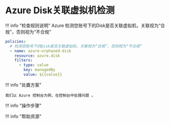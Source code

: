 # Azure Disk关联虚拟机检测

!!! info "检查规则说明"
    Azure  检测您账号下的Disk是否关联虚拟机，关联视为“合规”，否则视为“不合规”
    
```YAML
policies:
  # 检测您账号下的Disk是否关联虚拟机，关联视为“合规”，否则视为“不合规”
  - name: azure-orphaned-disk
    resource: azure.disk
    filters:
      - type: value
        key: managedBy
        value: ${{value}}
```

    
!!! info "处置方案"
    
    我们以 Azure 控制台为例，在控制台中处理问题 。



!!! info "操作步骤"





!!! info "帮助资源"
    